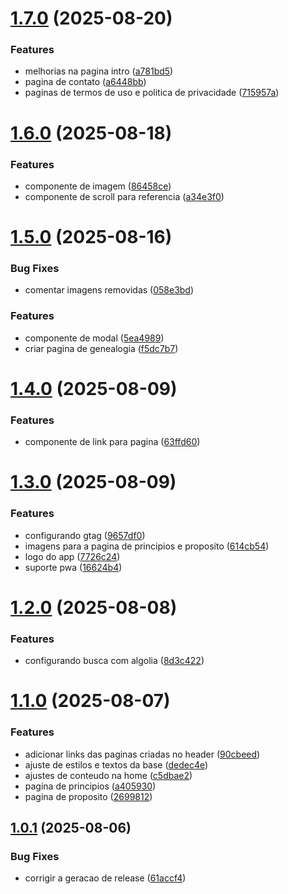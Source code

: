 # [1.7.0](https://github.com/stanleygomes/the-lamb/compare/v1.6.0...v1.7.0) (2025-08-20)


### Features

* melhorias na pagina intro ([a781bd5](https://github.com/stanleygomes/the-lamb/commit/a781bd59d1cc5aa387af53b970df5f302dea9afe))
* pagina de contato ([a6448bb](https://github.com/stanleygomes/the-lamb/commit/a6448bbf1f6b02f4fb6a9707942835fdaeb3c0c8))
* paginas de termos de uso e politica de privacidade ([715957a](https://github.com/stanleygomes/the-lamb/commit/715957a9f1f661b7fd09e77a37064ceccf3a3757))

# [1.6.0](https://github.com/stanleygomes/the-lamb/compare/v1.5.0...v1.6.0) (2025-08-18)


### Features

* componente de imagem ([86458ce](https://github.com/stanleygomes/the-lamb/commit/86458cedddd1a3ce811ea6cf203ffb011c200c67))
* componente de scroll para referencia ([a34e3f0](https://github.com/stanleygomes/the-lamb/commit/a34e3f07fac9b227632ee85c699bbde9e9ca667e))

# [1.5.0](https://github.com/stanleygomes/the-lamb/compare/v1.4.0...v1.5.0) (2025-08-16)


### Bug Fixes

* comentar imagens removidas ([058e3bd](https://github.com/stanleygomes/the-lamb/commit/058e3bd456b6260c47ea8485d31d4399431d2e76))


### Features

* componente de modal ([5ea4989](https://github.com/stanleygomes/the-lamb/commit/5ea49896299b928d601ce0e48fe1476b7d868ee4))
* criar pagina de genealogia ([f5dc7b7](https://github.com/stanleygomes/the-lamb/commit/f5dc7b76fc6d3fe7114aae0bb4909194bfc1f041))

# [1.4.0](https://github.com/stanleygomes/the-lamb/compare/v1.3.0...v1.4.0) (2025-08-09)


### Features

* componente de link para pagina ([63ffd60](https://github.com/stanleygomes/the-lamb/commit/63ffd600302924fc8084089e0ff73ad3938e79c5))

# [1.3.0](https://github.com/stanleygomes/the-lamb/compare/v1.2.0...v1.3.0) (2025-08-09)


### Features

* configurando gtag ([9657df0](https://github.com/stanleygomes/the-lamb/commit/9657df09c651c790d6139e039aa0c5700b4d23bd))
* imagens para a pagina de principios e proposito ([614cb54](https://github.com/stanleygomes/the-lamb/commit/614cb544a33683e3e9d8e86e0b34a5a95e5af45d))
* logo do app ([7726c24](https://github.com/stanleygomes/the-lamb/commit/7726c242f1d8f6cc90e2a1ca5e04fdea60b02d5e))
* suporte pwa ([16624b4](https://github.com/stanleygomes/the-lamb/commit/16624b4130bbf673a9da87ef9ceb69274d0512fa))

# [1.2.0](https://github.com/stanleygomes/the-lamb/compare/v1.1.0...v1.2.0) (2025-08-08)


### Features

* configurando busca com algolia ([8d3c422](https://github.com/stanleygomes/the-lamb/commit/8d3c4224106875cec14179f32e47818a433f6d5b))

# [1.1.0](https://github.com/stanleygomes/the-lamb/compare/v1.0.1...v1.1.0) (2025-08-07)


### Features

* adicionar links das paginas criadas no header ([90cbeed](https://github.com/stanleygomes/the-lamb/commit/90cbeedc15b179daad6c43bb611d12aacaab95ae))
* ajuste de estilos e textos da base ([dedec4e](https://github.com/stanleygomes/the-lamb/commit/dedec4eb18e49f0790ed732ba9f6303d11526f33))
* ajustes de conteudo na home ([c5dbae2](https://github.com/stanleygomes/the-lamb/commit/c5dbae20f576c032549143839e69a2a4b8635ccc))
* pagina de principios ([a405930](https://github.com/stanleygomes/the-lamb/commit/a40593046db43d28bcb3c5fe854109f8db26e4ee))
* pagina de proposito ([2699812](https://github.com/stanleygomes/the-lamb/commit/2699812611f704cb25784399afe195f5c3ab96cf))

## [1.0.1](https://github.com/stanleygomes/the-lamb/compare/v1.0.0...v1.0.1) (2025-08-06)


### Bug Fixes

* corrigir a geracao de release ([61accf4](https://github.com/stanleygomes/the-lamb/commit/61accf4e1bacd4ad8d84413d38c2a360951baccc))
